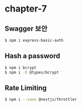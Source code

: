 # chapter-7

## Swagger 보안

```bash
$ npm i express-basic-auth
```

## Hash a password

```bash
$ npm i bcrypt
$ npm i -D @types/bcrypt
```

## Rate Limiting

```bash
$ npm i --save @nestjs/throttler
```
